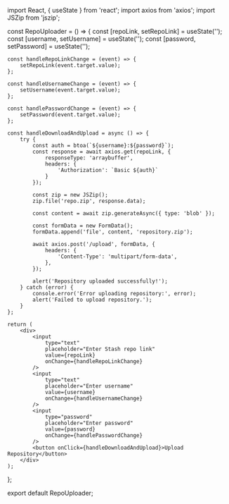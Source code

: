 import React, { useState } from 'react';
import axios from 'axios';
import JSZip from 'jszip';

const RepoUploader = () => {
    const [repoLink, setRepoLink] = useState('');
    const [username, setUsername] = useState('');
    const [password, setPassword] = useState('');

    const handleRepoLinkChange = (event) => {
        setRepoLink(event.target.value);
    };

    const handleUsernameChange = (event) => {
        setUsername(event.target.value);
    };

    const handlePasswordChange = (event) => {
        setPassword(event.target.value);
    };

    const handleDownloadAndUpload = async () => {
        try {
            const auth = btoa(`${username}:${password}`);
            const response = await axios.get(repoLink, {
                responseType: 'arraybuffer',
                headers: {
                    'Authorization': `Basic ${auth}`
                }
            });

            const zip = new JSZip();
            zip.file('repo.zip', response.data);

            const content = await zip.generateAsync({ type: 'blob' });

            const formData = new FormData();
            formData.append('file', content, 'repository.zip');

            await axios.post('/upload', formData, {
                headers: {
                    'Content-Type': 'multipart/form-data',
                },
            });

            alert('Repository uploaded successfully!');
        } catch (error) {
            console.error('Error uploading repository:', error);
            alert('Failed to upload repository.');
        }
    };

    return (
        <div>
            <input 
                type="text" 
                placeholder="Enter Stash repo link" 
                value={repoLink}
                onChange={handleRepoLinkChange}
            />
            <input 
                type="text" 
                placeholder="Enter username" 
                value={username}
                onChange={handleUsernameChange}
            />
            <input 
                type="password" 
                placeholder="Enter password" 
                value={password}
                onChange={handlePasswordChange}
            />
            <button onClick={handleDownloadAndUpload}>Upload Repository</button>
        </div>
    );
};

export default RepoUploader;

